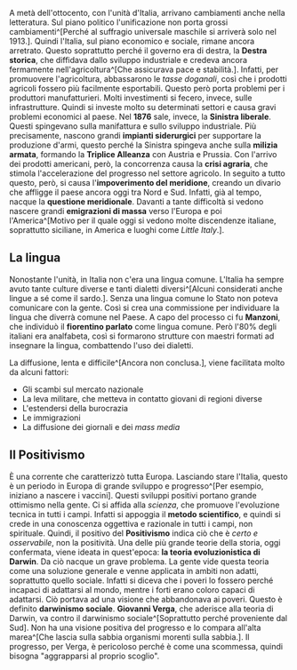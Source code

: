 A metà dell'ottocento, con l'unità d'Italia, arrivano cambiamenti anche nella letteratura. Sul piano politico l'unificazione non porta grossi cambiamenti^[Perché al suffragio universale maschile si arriverà solo nel 1913.].
Quindi l'Italia, sul piano economico e sociale, rimane ancora arretrato. Questo soprattutto perché il governo era di destra, la **Destra storica**, che diffidava dallo sviluppo industriale e credeva ancora fermamente nell'agricoltura^[Che assicurava pace e stabilità.]. Infatti, per promuovere l'agricoltura, abbassarono le *tasse doganali*, così che i prodotti agricoli fossero più facilmente esportabili. Questo però porta problemi per i produttori manufatturieri. Molti investimenti si fecero, invece, sulle infrastrutture. Quindi si investe molto su determinati settori e causa gravi problemi economici al paese.
Nel **1876** sale, invece, la **Sinistra liberale**. Questi spingevano sulla manifattura e sullo sviluppo industriale. Più precisamente, nascono grandi **impianti siderurgici** per supportare la produzione d'armi, questo perché la Sinistra spingeva anche sulla **milizia armata**, formando la **Triplice Alleanza** con Austria e Prussia.
Con l'arrivo dei prodotti americani, però, la concorrenza causa la **crisi agraria**, che stimola l'accelerazione del progresso nel settore agricolo.
In seguito a tutto questo, però, si causa l'**impoverimento del meridione**, creando un divario che affligge il paese ancora oggi tra Nord e Sud. Infatti, già al tempo, nacque la **questione meridionale**.
Davanti a tante difficoltà si vedono nascere grandi **emigrazioni di massa** verso l'Europa e poi l'America^[Motivo per il quale oggi si vedono molte discendenze italiane, soprattutto siciliane, in America e luoghi come *Little Italy*.].

## La lingua
Nonostante l'unità, in Italia non c'era una lingua comune. L'Italia ha sempre avuto tante culture diverse e tanti dialetti diversi^[Alcuni considerati anche lingue a sé come il sardo.]. Senza una lingua comune lo Stato non poteva comunicare con la gente. Così si crea una commissione per individuare la lingua che diverrà comune nel Paese. A capo del processo ci fu **Manzoni**, che individuò il **fiorentino parlato** come lingua comune. Però l'80% degli italiani era analfabeta, così si formarono strutture con maestri formati ad insegnare la lingua, combattendo l'uso dei dialetti.

La diffusione, lenta e difficile^[Ancora non conclusa.], viene facilitata molto da alcuni fattori:
-  Gli scambi sul mercato nazionale
- La leva militare, che metteva in contatto giovani di regioni diverse
- L'estendersi della burocrazia
- Le immigrazioni
- La diffusione dei giornali e dei <i>mass media</i>

## Il Positivismo
È una corrente che caratterizzò tutta Europa. Lasciando stare l'Italia, questo è un periodo in Europa di grande sviluppo e progresso^[Per esempio, iniziano a nascere i vaccini]. Questi sviluppi positivi portano grande ottimismo nella gente. Ci si affida alla *scienza*, che promuove l'evoluzione tecnica in tutti i campi. Infatti si appoggia il **metodo scientifico**, e quindi si crede in una conoscenza oggettiva e razionale in tutti i campi, non spirituale. Quindi, il positivo del **Positivismo** indica ciò che è *certo e osservabile*, non la positività.
Una delle più grande teorie della storia, oggi confermata, viene ideata in quest'epoca: **la teoria evoluzionistica di Darwin**. Da ciò nacque un grave problema. La gente vide questa teoria come una soluzione generale e venne applicata in ambiti non adatti, soprattutto quello sociale. Infatti si diceva che i poveri lo fossero perché incapaci di adattarsi al mondo, mentre i forti erano coloro capaci di adattarsi. Ciò portava ad una visione che abbandonava ai poveri. Questo è definito **darwinismo sociale**.
**Giovanni Verga**, che aderisce alla teoria di Darwin, va contro il darwinismo sociale^[Soprattutto perché proveniente dal Sud]. Non ha una visione positiva del progresso e lo compara all'alta marea^[Che lascia sulla sabbia organismi morenti sulla sabbia.]. Il progresso, per Verga, è pericoloso perché è come una scommessa, quindi bisogna "aggrapparsi al proprio scoglio".